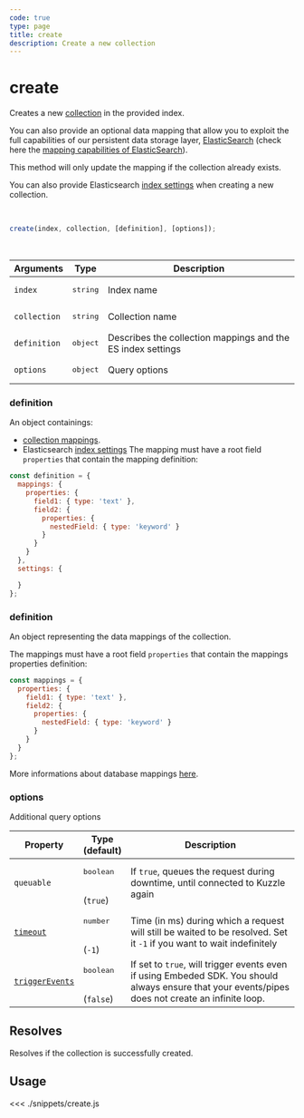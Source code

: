 ```yaml
---
code: true
type: page
title: create
description: Create a new collection
---
```


# create

Creates a new [collection](/core/2/guides/main-concepts/data-storage) in the provided index.

You can also provide an optional data mapping that allow you to exploit the full capabilities of our
persistent data storage layer, [ElasticSearch](https://www.elastic.co/elastic-stack) (check here the [mapping capabilities of ElasticSearch](/core/2/guides/main-concepts/data-storage)).

This method will only update the mapping if the collection already exists.

<SinceBadge version="Kuzzle 2.2.0" />
<SinceBadge version="7.4.0" />

You can also provide Elasticsearch [index settings](https://www.elastic.co/guide/en/elasticsearch/reference/7.5/index-modules.html#index-modules-settings) when creating a new collection.

<br/>

```js
create(index, collection, [definition], [options]);
```

<br/>

| Arguments    | Type              | Description                                                 |
| ------------ | ----------------- | ----------------------------------------------------------- |
| `index`      | <pre>string</pre> | Index name                                                  |
| `collection` | <pre>string</pre> | Collection name                                             |
| `definition` | <pre>object</pre> | Describes the collection mappings and the ES index settings |
| `options`    | <pre>object</pre> | Query options                                               |
<SinceBadge version="7.4.0">

### definition

An object containings:
 - [collection mappings](/core/2/guides/main-concepts/data-storage).
 - Elasticsearch [index settings](https://www.elastic.co/guide/en/elasticsearch/reference/7.5/index-modules.html#index-modules-settings)
The mapping must have a root field `properties` that contain the mapping definition:

```js
const definition = {
  mappings: {
    properties: {
      field1: { type: 'text' },
      field2: {
        properties: {
          nestedField: { type: 'keyword' }
        }
      }
    }    
  },
  settings: {

  }
};
```

</SinceBadge>


<DeprecatedBadge version="7.4.0">

### definition

An object representing the data mappings of the collection.

The mappings must have a root field `properties` that contain the mappings properties definition:

```js
const mappings = {
  properties: {
    field1: { type: 'text' },
    field2: {
      properties: {
        nestedField: { type: 'keyword' }
      }
    }
  }
};
```

More informations about database mappings [here](/core/2/guides/main-concepts/data-storage).

</DeprecatedBadge>

### options

Additional query options

| Property   | Type<br/>(default)              | Description                                                                                                           |
| ---------- | ------------------------------- | --------------------------------------------------------------------------------------------------------------------- |
| `queuable` | <pre>boolean</pre><br/>(`true`) | If `true`, queues the request during downtime, until connected to Kuzzle again                                          |
| [`timeout`](/sdk/7/core-classes/kuzzle/query#timeout)  | <pre>number</pre><br/> (`-1`)              | Time (in ms) during which a request will still be waited to be resolved. Set it `-1` if you want to wait indefinitely |
| [`triggerEvents`](/sdk/7/core-classes/kuzzle/query#triggerEvents)  | <pre>boolean</pre> <br/>(`false`)| If set to `true`, will trigger events even if using Embeded SDK. You should always ensure that your events/pipes does not create an infinite loop. <SinceBadge version="Kuzzle 2.31.0"/> |

## Resolves

Resolves if the collection is successfully created.

## Usage

<<< ./snippets/create.js
